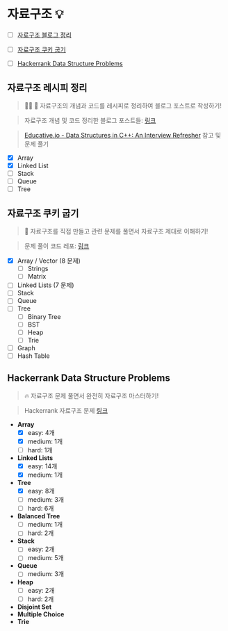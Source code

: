 # 자료구조 :bulb:

- [ ] [자료구조 블로그 정리](#자료구조-블로그-정리)

- [ ] [자료구조 쿠키 굽기](#자료구조-쿠키-굽기)
- [ ] [Hackerrank Data Structure Problems]((#hackerrank-data-structure-problems))

## 자료구조 레시피 정리
> :woman_cook: :memo: 자료구조의 개념과 코드를 레시피로 정리하여 블로그 포스트로 작성하기!

> 자료구조 개념 및 코드 정리한 블로그 포스트들: [링크](https://jiwoonkim.github.io/babydragon/tags/%EC%9E%90%EB%A3%8C%EA%B5%AC%EC%A1%B0)

> [Educative.io - Data Structures in C++: An Interview Refresher](https://www.educative.io/collection/5642554087309312/5646276079124480) 참고 및 문제 풀기

- [x] Array
- [x] Linked List
- [ ] Stack
- [ ] Queue
- [ ] Tree

## 자료구조 쿠키 굽기
> :cookie: 자료구조를 직접 만들고 관련 문제를 풀면서 자료구조 제대로 이해하기!

> 문제 풀이 코드 레포: [링크](https://github.com/JiwoonKim/data-structure-cookies)

  - [x] Array / Vector (8 문제)
    - [ ] Strings
    - [ ] Matrix
  - [ ] Linked Lists (7 문제)
  - [ ] Stack
  - [ ] Queue
  - [ ] Tree
    - [ ] Binary Tree
    - [ ] BST
    - [ ] Heap
    - [ ] Trie
  - [ ] Graph
  - [ ] Hash Table
  
## Hackerrank Data Structure Problems
> :fire: 자료구조 문제 풀면서 완전히 자료구조 마스터하기! 

> Hackerrank 자료구조 문제 [링크](https://www.hackerrank.com/domains/data-structures?filters%5Bstatus%5D%5B%5D=unsolved&badge_type=problem-solving)

  - __Array__
    - [x] easy: 4개
    - [x] medium: 1개
    - [ ] hard: 1개
  - __Linked Lists__
    - [x] easy: 14개
    - [x] medium: 1개
  - __Tree__
    - [x] easy: 8개
    - [ ] medium: 3개
    - [ ] hard: 6개
  - __Balanced Tree__
    - [ ] medium: 1개
    - [ ] hard: 2개
  - __Stack__
    - [ ] easy: 2개
    - [ ] medium: 5개
  - __Queue__
    - [ ] medium: 3개
  - __Heap__
      - [ ] easy: 2개
      - [ ] hard: 2개
  - __Disjoint Set__
  - __Multiple Choice__
  - __Trie__
